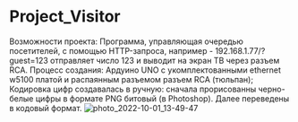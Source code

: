 # Project_Visitor
Возможности проекта:
Программа, управляющая очередью посетителей, с помощью HTTP-запроса, например - 192.168.1.77/?guest=123 отправляет число 123 и выводит на экран ТВ через разъем RCA.
Процесс создания:
Ардуино UNO c укомплектованными ethernet w5100 платой и распаянным разъемом разъем RCA (тюльпан); 
Кодировка цифр создавалась в ручную: сначала прорисованны черно-белые цифры в формате PNG битовый (в Photoshop). Далее переведены в кодовый формат.
![photo_2022-10-01_13-49-47](https://user-images.githubusercontent.com/114305348/193406077-52bdc94b-3e6d-4f7b-afa4-1a2ca02e3b76.jpg)
